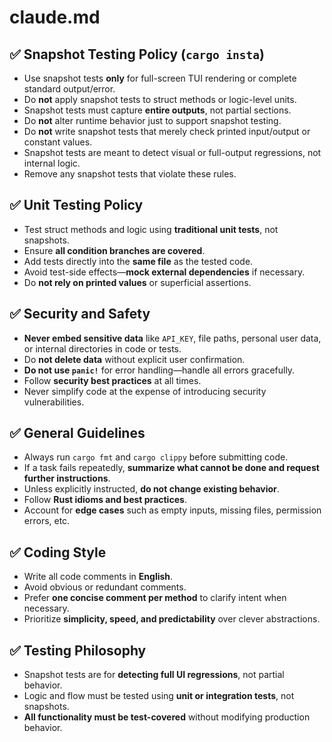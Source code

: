 # claude.md

## ✅ Snapshot Testing Policy (`cargo insta`)

- Use snapshot tests **only** for full-screen TUI rendering or complete standard output/error.
- Do **not** apply snapshot tests to struct methods or logic-level units.
- Snapshot tests must capture **entire outputs**, not partial sections.
- Do **not** alter runtime behavior just to support snapshot testing.
- Do **not** write snapshot tests that merely check printed input/output or constant values.
- Snapshot tests are meant to detect visual or full-output regressions, not internal logic.
- Remove any snapshot tests that violate these rules.

## ✅ Unit Testing Policy

- Test struct methods and logic using **traditional unit tests**, not snapshots.
- Ensure **all condition branches are covered**.
- Add tests directly into the **same file** as the tested code.
- Avoid test-side effects—**mock external dependencies** if necessary.
- Do **not rely on printed values** or superficial assertions.

## ✅ Security and Safety

- **Never embed sensitive data** like `API_KEY`, file paths, personal user data, or internal directories in code or tests.
- Do **not delete data** without explicit user confirmation.
- **Do not use `panic!`** for error handling—handle all errors gracefully.
- Follow **security best practices** at all times.
- Never simplify code at the expense of introducing security vulnerabilities.

## ✅ General Guidelines

- Always run `cargo fmt` and `cargo clippy` before submitting code.
- If a task fails repeatedly, **summarize what cannot be done and request further instructions**.
- Unless explicitly instructed, **do not change existing behavior**.
- Follow **Rust idioms and best practices**.
- Account for **edge cases** such as empty inputs, missing files, permission errors, etc.

## ✅ Coding Style

- Write all code comments in **English**.
- Avoid obvious or redundant comments.
- Prefer **one concise comment per method** to clarify intent when necessary.
- Prioritize **simplicity, speed, and predictability** over clever abstractions.

## ✅ Testing Philosophy

- Snapshot tests are for **detecting full UI regressions**, not partial behavior.
- Logic and flow must be tested using **unit or integration tests**, not snapshots.
- **All functionality must be test-covered** without modifying production behavior.
